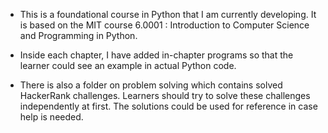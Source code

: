 - This is a foundational course in Python that I am currently developing. It is based on the MIT course 6.0001 : Introduction to Computer Science and Programming in Python. 

- Inside each chapter, I have added in-chapter programs so that the learner could see an example in actual Python code. 

- There is also a folder on problem solving which contains solved HackerRank challenges. Learners should try to solve these challenges independently at first. The solutions could be used for reference in case help is needed.